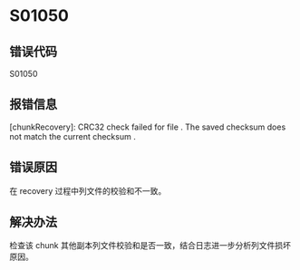 # S01050

## 错误代码

S01050

## 报错信息

[chunkRecovery]: CRC32 check failed for file <filePath>. The saved checksum
<xxx> does not match the current checksum <xxx>.

## 错误原因

在 recovery 过程中列文件的校验和不一致。

## 解决办法

检查该 chunk 其他副本列文件校验和是否一致，结合日志进一步分析列文件损坏原因。

